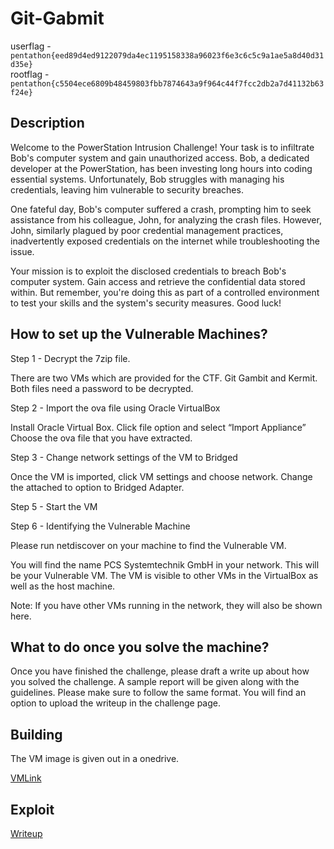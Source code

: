 # Git-Gabmit

userflag - `pentathon{eed89d4ed9122079da4ec1195158338a96023f6e3c6c5c9a1ae5a8d40d31d35e}`   
rootflag - `pentathon{c5504ece6809b48459803fbb7874643a9f964c44f7fcc2db2a7d41132b63f24e}`


## Description

Welcome to the PowerStation Intrusion Challenge! Your task is to infiltrate Bob's computer system and gain unauthorized access. Bob, a dedicated developer at the PowerStation, has been investing long hours into coding essential systems. Unfortunately, Bob struggles with managing his credentials, leaving him vulnerable to security breaches.

One fateful day, Bob's computer suffered a crash, prompting him to seek assistance from his colleague, John, for analyzing the crash files. However, John, similarly plagued by poor credential management practices, inadvertently exposed credentials on the internet while troubleshooting the issue.

Your mission is to exploit the disclosed credentials to breach Bob's computer system. Gain access and retrieve the confidential data stored within. But remember, you're doing this as part of a controlled environment to test your skills and the system's security measures. Good luck!


## How to set up the Vulnerable Machines? 

Step 1 - Decrypt the 7zip file.

There are two VMs which are provided for the CTF. 
Git Gambit and Kermit. Both files need a password to be decrypted.  

Step 2 - Import the ova file using Oracle VirtualBox

Install Oracle Virtual Box. Click file option and select “Import Appliance”
Choose the ova file that you have extracted. 

Step 3 - Change network settings of the VM to Bridged

Once the VM is imported, click VM settings and choose network. Change the attached to option to Bridged Adapter. 

Step 5 - Start the VM

Step 6 - Identifying the Vulnerable Machine

Please run netdiscover on your machine to find the Vulnerable VM.



You will find the name PCS Systemtechnik GmbH in your network. This will be your Vulnerable VM.  The VM is visible to other VMs in the VirtualBox as well as the host machine. 

Note: If you have other VMs running in the network, they will also be shown here. 


## What to do once you solve the machine? 

Once you have finished the challenge, please draft a write up about how you solved the challenge. A sample report will be given along with the guidelines. Please make sure to follow the same format. You will find an option to upload the writeup in the challenge page. 





## Building 

The VM image is given out in a onedrive. 

[VMLink](https://amritauniv-my.sharepoint.com/personal/varunnair_am_amrita_edu/_layouts/15/onedrive.aspx?id=%2Fpersonal%2Fvarunnair_am_amrita_edu%2FDocuments%2FGit-Gambit&ga=1)

## Exploit
[Writeup](Git-Gambit_Write-up.pdf)

